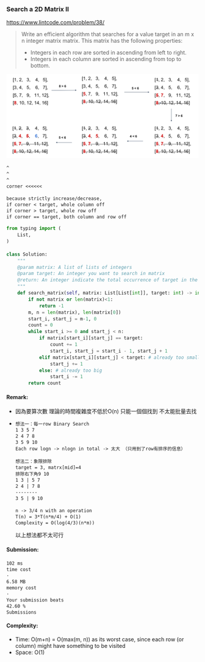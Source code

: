 ### Search a 2D Matrix II
https://www.lintcode.com/problem/38/
>Write an efficient algorithm that searches for a value target in an m x n integer matrix matrix. This matrix has the following properties:
>
> - Integers in each row are sorted in ascending from left to right.
> - Integers in each column are sorted in ascending from top to bottom.

<img src="../images/240_Matrix-Search.jpg" width="650px" />

```
^
^
^
corner <<<<<<

because strictly increase/decrease,
if corner < target, whole column off
if corner > target, whole row off
if corner == target, both column and row off
```
```python
from typing import (
    List,
)

class Solution:
    """
    @param matrix: A list of lists of integers
    @param target: An integer you want to search in matrix
    @return: An integer indicate the total occurrence of target in the given matrix
    """
    def search_matrix(self, matrix: List[List[int]], target: int) -> int:
        if not matrix or len(matrix)<1:
            return -1
        m, n = len(matrix), len(matrix[0])
        start_i, start_j = m-1, 0
        count = 0
        while start_i >= 0 and start_j < n:
            if matrix[start_i][start_j] == target:
                count += 1
                start_i, start_j = start_i - 1, start_j + 1
            elif matrix[start_i][start_j] < target: # already too small
                start_j += 1
            else: # already too big
                start_i -= 1
        return count
```
#### Remark:
- 因為要算次數 理論的時間複雜度不低於O(n) 只能一個個找到 不太能批量去找
- ```
  想法一：每一row Binary Search
  1 3 5 7
  2 4 7 8
  3 5 9 10
  Each row logn -> nlogn in total -> 太大 （只用到了row有排序的信息）

  想法二：象限排除
  target = 3, matrx[mid]=4
  排除右下角9 10
  1 3 | 5 7
  2 4 | 7 8
  --------
  3 5 | 9 10

  n -> 3/4 n with an operation
  T(n) = 3*T(n*m/4) + O(1)
  Complexity = O(log(4/3)(n*m))
  ```
  以上想法都不太可行
#### Submission:
```
102 ms
time cost
·
6.58 MB
memory cost
·
Your submission beats
42.60 %
Submissions
```
#### Complexity:
- Time: O(m+n) = O(max(m, n)) as its worst case, since each row (or column) might have something to be visited
- Space: O(1)
